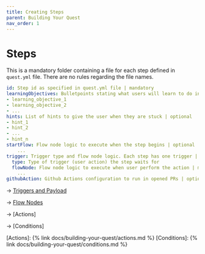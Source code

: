 ```yaml
---
title: Creating Steps
parent: Building Your Quest
nav_order: 1
---
```


# Steps

This is a mandatory folder containing a file for each step defined in `quest.yml` file. There are no rules regarding the file names.

```yaml
id: Step id as specified in quest.yml file | mandatory
learningObjectives: Bulletpoints stating what users will learn to do in the quest | mandatory
- learning_objective_1
- learning_objective_2
- ...
hints: List of hints to give the user when they are stuck | optional
- hint_1
- hint_2
- ...
- hint_n
startFlow: Flow node logic to execute when the step begins | optional
	...
trigger: Trigger type and flow node logic. Each step has one trigger | mandatory
  type: Type of trigger (user action) the step waits for
  flowNode: Flow node logic to execute when user perform the action | mandatory
    ...
githubAction: Github Actions configuration to run in opened PRs | optional
```

→ [Triggers and Payload](triggers-and-payload.html)

→ [Flow Nodes](flow-nodes.html)

→ [Actions]

→ [Conditions]
    

    
[Actions]: {% link docs/building-your-quest/actions.md %}
[Conditions]: {% link docs/building-your-quest/conditions.md %}
